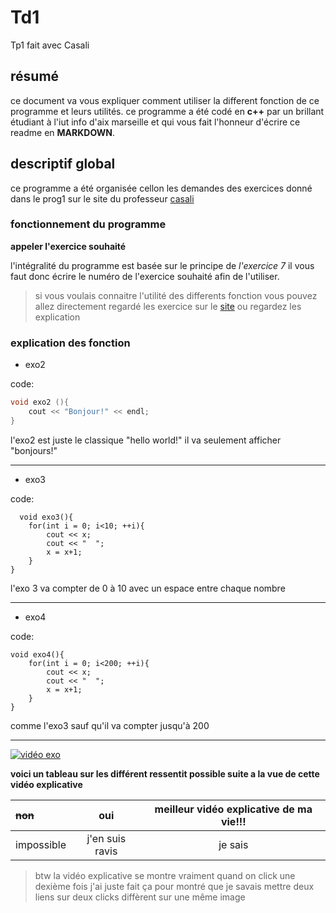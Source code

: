 # Td1
Tp1 fait avec Casali
## résumé
ce document va vous expliquer comment utiliser la different fonction  de ce programme et leurs utilités.
ce programme a été codé en **c++** par un brillant étudiant à l'iut info d'aix marseille et qui vous fait l'honneur d'écrire ce readme en **MARKDOWN**.
## descriptif global
ce programme a été organisée cellon les demandes des exercices donné dans le prog1 sur le site du professeur [casali](https://ens.casali.me/)

### fonctionnement du programme
**appeler l'exercice souhaité**

l'intégralité du programme est basée sur le principe de _l'exercice 7_ il vous faut donc écrire le numéro de l'exercice souhaité afin de l'utiliser.

> si vous voulais connaitre l'utilité des differents fonction vous pouvez allez directement regardé les exercice sur le [site](https://ens.casali.me/category/r1-01-init-dev/r1-01-programmation/r101-prog1/) ou regardez les explication

### explication des fonction

* exo2

code:
```c++
void exo2 (){
    cout << "Bonjour!" << endl;
}
```

l'exo2 est juste le classique "hello world!" il va seulement afficher "bonjours!"

---
* exo3

code:
```c+
  void exo3(){
    for(int i = 0; i<10; ++i){
        cout << x;
        cout << "  ";
        x = x+1;
    }
}
```

l'exo 3 va compter de 0 à 10 avec un espace entre chaque nombre

---

* exo4

code:
```c+
void exo4(){
    for(int i = 0; i<200; ++i){
        cout << x;
        cout << "  ";
        x = x+1;
    }
}
```
comme l'exo3 sauf qu'il va compter jusqu'à 200

---

[![vidéo exo](https://image.noelshack.com/fichiers/2023/40/7/1696757269-coolmrc.png)](https://www.youtube.com/watch?v=dQw4w9WgXcQ&ab_channel=RickAstley)

**voici un tableau sur les différent ressentit possible suite a la vue de cette vidéo explicative**

| ~~non~~  | oui    | meilleur vidéo explicative de ma vie!!! |
| :--------------- |:---------------:| :-----:|
| impossible  |   j'en suis ravis        |  je sais |

> btw la vidéo explicative se montre vraiment quand on click une dexième fois j'ai juste fait ça pour montré que je savais mettre deux liens sur deux clicks diffèrent sur une même image
